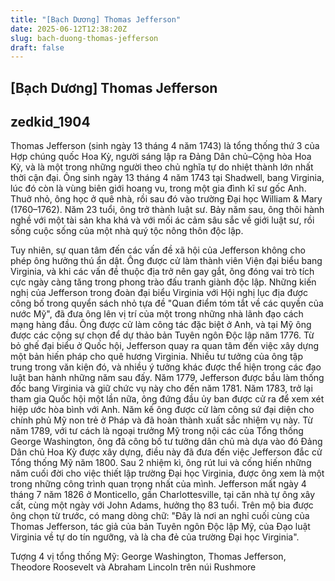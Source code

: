 ```yaml
---
title: "[Bạch Dương] Thomas Jefferson"
date: 2025-06-12T12:38:20Z
slug: bach-duong-thomas-jefferson
draft: false
---
```


## [Bạch Dương] Thomas Jefferson

## zedkid_1904

Thomas Jefferson (sinh ngày 13 tháng 4 năm 1743) là tổng thống thứ 3 của Hợp chúng quốc Hoa Kỳ, người sáng lập ra Đảng Dân chủ–Cộng hòa Hoa Kỳ, và là một trong những người theo chủ nghĩa tự do nhiệt thành lớn nhất thời cận đại. Ông sinh ngày 13 tháng 4 năm 1743 tại Shadwell, bang Virginia, lúc đó còn là vùng biên giới hoang vu, trong một gia đình kĩ sư gốc Anh. Thuở nhỏ, ông học ở quê nhà, rồi sau đó vào trường Đại học William & Mary (1760–1762). Năm 23 tuổi, ông trở thành luật sư. Bảy năm sau, ông thôi hành nghề với một tài sản kha khá và với mối ác cảm sâu sắc về giới luật sư, rồi sống cuộc sống của một nhà quý tộc nông thôn độc lập.
 
Tuy nhiên, sự quan tâm đến các vấn đề xã hội của Jefferson không cho phép ông hưởng thú ẩn dật. Ông được cử làm thành viên Viện đại biểu bang Virginia, và khi các vấn đề thuộc địa trở nên gay gắt, ông đóng vai trò tích cực ngày càng tăng trong phong trào đấu tranh giành độc lập. Những kiến nghị của Jefferson trong đoàn đại biểu Virginia với Hội nghị lục địa được công bố trong quyển sách nhỏ tựa đề "Quan điểm tóm tắt về các quyền của nước Mỹ", đã đưa ông lên vị trí của một trong những nhà lãnh đạo cách mạng hàng đầu. Ông được cử làm công tác đặc biệt ở Anh, và tại Mỹ ông được các cộng sự chọn để dự thảo bản Tuyên ngôn Độc lập năm 1776.
Từ bỏ ghế đại biểu ở Quốc hội, Jefferson quay ra quan tâm đến việc xây dựng một bản hiến pháp cho quê hương Virginia. Nhiều tư tưởng của ông tập trung trong văn kiện đó, và nhiều ý tưởng khác được thể hiện trong các đạo luật ban hành những năm sau đấy. Năm 1779, Jefferson được bầu làm thống đốc bang Virginia và giữ chức vụ này cho đến năm 1781. Năm 1783, trở lại tham gia Quốc hội một lần nữa, ông đứng đầu ủy ban được cử ra để xem xét hiệp ước hòa bình với Anh. Năm kế ông được cử làm công sứ đại diện cho chính phủ Mỹ non trẻ ở Pháp và đã hoàn thành xuất sắc nhiệm vụ này.
Từ năm 1789, với tư cách là ngoại trưởng Mỹ trong nội các của Tổng thống George Washington, ông đã công bố tư tưởng dân chủ mà dựa vào đó Đảng Dân chủ Hoa Kỳ được xây dựng, điều này đã đưa đến việc Jefferson đắc cử Tổng thống Mỹ năm 1800. Sau 2 nhiệm kì, ông rút lui và cống hiến những năm cuối đời cho việc thiết lập trường Đại học Virginia, được ông xem là một trong những công trình quan trọng nhất của mình.
Jefferson mất ngày 4 tháng 7 năm 1826 ở Monticello, gần Charlottesville, tại căn nhà tự ông xây cất, cùng một ngày với John Adams, hưởng thọ 83 tuổi. Trên mộ bia được ông chọn từ trước, có mang dòng chữ: "Đây là nơi an nghỉ cuối cùng của Thomas Jefferson, tác giả của bản Tuyên ngôn Độc lập Mỹ, của Đạo luật Virginia về tự do tín ngưỡng, và là cha đẻ của trường Đại học Virginia".

Tượng 4 vị tổng thống Mỹ: George Washington, Thomas Jefferson, Theodore Roosevelt và Abraham Lincoln trên núi Rushmore